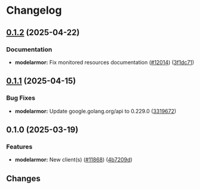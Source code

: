 # Changelog

## [0.1.2](https://github.com/googleapis/google-cloud-go/compare/modelarmor/v0.1.1...modelarmor/v0.1.2) (2025-04-22)


### Documentation

* **modelarmor:** Fix monitored resources documentation ([#12014](https://github.com/googleapis/google-cloud-go/issues/12014)) ([3f1dc71](https://github.com/googleapis/google-cloud-go/commit/3f1dc716e3218e3794154b37872a74c7432c4396))

## [0.1.1](https://github.com/googleapis/google-cloud-go/compare/modelarmor/v0.1.0...modelarmor/v0.1.1) (2025-04-15)


### Bug Fixes

* **modelarmor:** Update google.golang.org/api to 0.229.0 ([3319672](https://github.com/googleapis/google-cloud-go/commit/3319672f3dba84a7150772ccb5433e02dab7e201))

## 0.1.0 (2025-03-19)


### Features

* **modelarmor:** New client(s) ([#11868](https://github.com/googleapis/google-cloud-go/issues/11868)) ([4b7209d](https://github.com/googleapis/google-cloud-go/commit/4b7209d54459d10741f4dd57bb9c1ae07450d719))

## Changes
